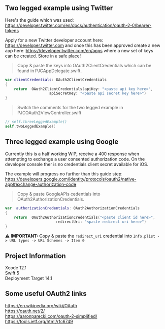 ## Two legged example using Twitter
Here's the guide which was used: \
https://developer.twitter.com/en/docs/authentication/oauth-2-0/bearer-tokens

Apply for a new Twitter developer account here: https://developer.twitter.com and once this has been approved create a new app here: https://developer.twitter.com/en/apps where a new set of keys can be created. Store in a safe place!

> Copy & paste the keys into OAuth2ClientCredentials which can be found in PJCAppDelegate.swift.
```swift
var clientCredentials: OAuth2ClientCredentials
{
    return  OAuth2ClientCredentials(apiKey: "<paste api key here>",
				    apiSecretKey: "<paste api secret key here>")
}
```
> Switch the comments for the two legged example in PJCOAuth2ViewController.swift
```swift		   
// self.threeLeggedExample()
self.twoLeggedExample()
```
## Three legged example using Google 
Currently this is a half working WIP,  receive a 400 response when attempting to exchange a user consented authorization code. On the developer console ther is no credentials client secret available for iOS.

The example will progress no further than this guide step: \
https://developers.google.com/identity/protocols/oauth2/native-app#exchange-authorization-code
> Copy & paste GoogleAPIs cedentials into OAuth2AuthorizationCredentials.
```swift
var  authorizationCredentials: OAuth2AuthorizationCredentials
{
    return  OAuth2AuthorizationCredentials("<paste client id here>",
					   redirectUri: "<paste redirect uri here>")
}
```
 :warning: **IMPORTANT:** Copy & paste the ``redirect_uri`` credential into ``Info.plist -> URL types -> URL Schemes -> Item 0``
## Project Information
Xcode 12.1 \
Swift 5 \
Deployment Target 14.1

## Some useful OAuth2 links
https://en.wikipedia.org/wiki/OAuth \
https://oauth.net/2/ \
https://aaronparecki.com/oauth-2-simplified/ \
https://tools.ietf.org/html/rfc6749
